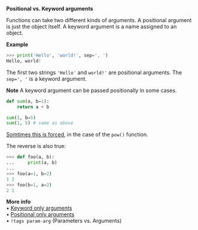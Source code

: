 **Positional vs. Keyword arguments**

Functions can take two different kinds of arguments. A positional argument is just the object itself. A keyword argument is a name assigned to an object.

**Example**
```py
>>> print('Hello', 'world!', sep=', ')
Hello, world!
```
The first two strings `'Hello'` and `world!'` are positional arguments.
The `sep=', '` is a keyword argument.

**Note**
A keyword argument can be passed positionally in some cases.
```py
def sum(a, b=1):
    return a + b

sum(1, b=5)
sum(1, 5) # same as above
```
[Somtimes this is forced](https://www.python.org/dev/peps/pep-0570/#history-of-positional-only-parameter-semantics-in-python), in the case of the `pow()` function.

The reverse is also true:
```py
>>> def foo(a, b):
...     print(a, b)
... 
>>> foo(a=1, b=2)
1 2
>>> foo(b=1, a=2)
2 1
```

**More info**  
• [Keyword only arguments](https://www.python.org/dev/peps/pep-3102/)  
• [Positional only arguments](https://www.python.org/dev/peps/pep-0570/)  
• `!tags param-arg` (Parameters vs. Arguments)  